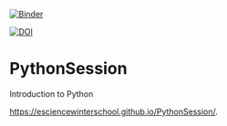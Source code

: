 [![Binder](https://mybinder.org/badge_logo.svg)](https://mybinder.org/v2/gh/eScienceWinterSchool/PythonSession/master)

[![DOI](https://zenodo.org/badge/DOI/10.5281/zenodo.2554804.svg)](https://doi.org/10.5281/zenodo.2554804)



# PythonSession
Introduction to Python

https://esciencewinterschool.github.io/PythonSession/.

